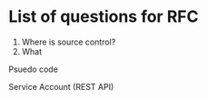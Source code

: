 # List of questions for RFC
1. Where is source control?
2. What 

Psuedo code



Service Account (REST API)